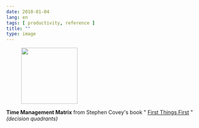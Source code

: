 ```yaml
---
date: 2010-01-04
lang: en
tags: [ productivity, reference ]
title: ""
type: image
---
```


<figure>
<a
href="https://hugo.ferreira.cc/time-management-matrix-from-stephen-coveys-book/attachment/1180/"
rel="attachment"><img
src="https://hugo.ferreira.cc/wp-content/uploads/2010/01/tumblr_kvqs211qvf1qz82meo1_r1_1280-150x150.png"
srcset="https://hugo.ferreira.cc/wp-content/uploads/2010/01/tumblr_kvqs211qvf1qz82meo1_r1_1280-150x150.png 150w, https://hugo.ferreira.cc/wp-content/uploads/2010/01/tumblr_kvqs211qvf1qz82meo1_r1_1280-300x300.png 300w, https://hugo.ferreira.cc/wp-content/uploads/2010/01/tumblr_kvqs211qvf1qz82meo1_r1_1280.png 572w"
sizes="(max-width: 150px) 100vw, 150px" width="150" height="150" /></a></figure>

**Time Management Matrix** from Stephen Covey's book " [First Things
First](http://www.amazon.com/exec/obidos/ASIN/0684802031/declutteyourlife/002-0876874-2575229?creative=327641&camp=14573&link_code=as1)
"\
*(decision quadrants)*

